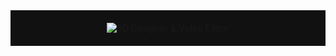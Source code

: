 <div style="text-align:center; background:#111; padding:20px;">
  <img src="banner.png" alt="3D Designer & Video Editor" style="max-width:100%; height:auto;">
</div>
